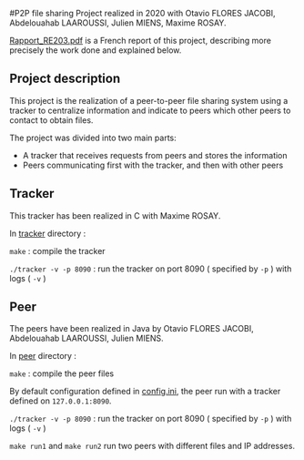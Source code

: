 #P2P file sharing
Project realized in 2020 with Otavio FLORES JACOBI, Abdelouahab LAAROUSSI, Julien MIENS, Maxime ROSAY.

[Rapport_RE203.pdf](Rapport_RE203.pdf) is a French report of this project, describing more precisely the work done and explained below.

## Project description

This project is the realization of a peer-to-peer file sharing system using a tracker to centralize information and indicate to peers which other peers to contact to obtain files.

The project was divided into two main parts:
- A tracker that receives requests from peers and stores the information
- Peers communicating first with the tracker, and then with other peers

## Tracker
This tracker has been realized in C with Maxime ROSAY.

In [tracker](src/tracker) directory :

``` make ```  : compile the tracker

``` ./tracker -v -p 8090 ``` : run the tracker on port 8090 ( specified by ```-p``` ) with logs ( ```-v``` )

## Peer
The peers have been realized in Java by Otavio FLORES JACOBI, Abdelouahab LAAROUSSI, Julien MIENS.

In [peer](src/peer) directory :

``` make ```  : compile the peer files

By default configuration defined in [config.ini](src/peer/config.ini), the peer run with a tracker defined on ```127.0.0.1:8090```.


``` ./tracker -v -p 8090 ``` : run the tracker on port 8090 ( specified by ```-p``` ) with logs ( ```-v``` )

```make run1``` and ```make run2``` run two peers with different files and IP addresses.
